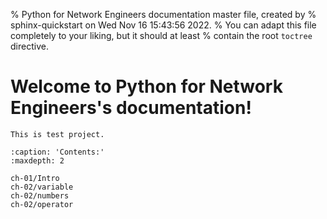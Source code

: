 % Python for Network Engineers documentation master file, created by
% sphinx-quickstart on Wed Nov 16 15:43:56 2022.
% You can adapt this file completely to your liking, but it should at least
% contain the root `toctree` directive.

# Welcome to Python for Network Engineers's documentation!

```{warning}
This is test project.
```

```{toctree}
:caption: 'Contents:'
:maxdepth: 2

ch-01/Intro
ch-02/variable
ch-02/numbers
ch-02/operator
```

